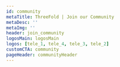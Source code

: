 ```yaml
---
id: community
metaTitle: ThreeFold | Join our Community
metaDesc: ''
metaImg: ''
header: join_community
logosMain: logosMain
logos: [tele_1, tele_4, tele_3, tele_2]
customCTA: community
pageHeader: communityHeader
---
```

<!-- solution_image: ./community.png -->
